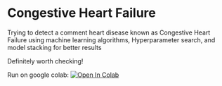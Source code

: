 # Congestive Heart Failure


Trying to detect a comment heart disease known as Congestive Heart Failure using machine learning algorithms,
Hyperparameter search, and model stacking for better results

Definitely worth checking!


Run on google colab:     <a href="https://colab.research.google.com/github/elyas1376/Congestive-Heart-Failure/blob/main/Congestive_Heart_Failure%20.ipynb" target="_blank" rel="noreferrer noopener"><img src="https://camo.githubusercontent.com/84f0493939e0c4de4e6dbe113251b4bfb5353e57134ffd9fcab6b8714514d4d1/68747470733a2f2f636f6c61622e72657365617263682e676f6f676c652e636f6d2f6173736574732f636f6c61622d62616467652e737667" alt="Open In Colab" data-canonical-src="https://colab.research.google.com/assets/colab-badge.svg" style="max-width: 100%;"></a>
